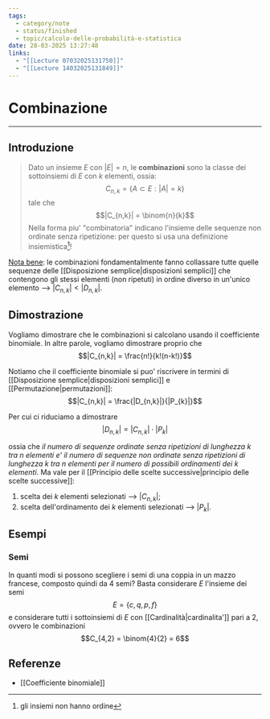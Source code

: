 ```yaml
---
tags:
  - category/note
  - status/finished
  - topic/calcolo-delle-probabilità-e-statistica
date: 28-03-2025 13:27:48
links:
  - "[[Lecture 07032025131750]]"
  - "[[Lecture 14032025131849]]"
---
```

# Combinazione
---
## Introduzione
> Dato un insieme $E$ con $|E| = n$, le **combinazioni** sono la classe dei sottoinsiemi di $E$ con $k$ elementi, ossia:
> $$C_{n,k} = \{A \subset E : |A| = k\}$$
> tale che
> $$|C_{n,k}| = \binom{n}{k}$$
> Nella forma piu' "combinatoria" indicano l'insieme delle sequenze non ordinate senza ripetizione: per questo si usa una definizione insiemistica[^1]!

<u>Nota bene</u>: le combinazioni fondamentalmente fanno collassare tutte quelle sequenze delle [[Disposizione semplice|disposizioni semplici]] che contengono gli stessi elementi (non ripetuti) in ordine diverso in un'unico elemento --> $|C_{n,k}| < |D_{n,k}|$.

## Dimostrazione
Vogliamo dimostrare che le combinazioni si calcolano usando il coefficiente binomiale. In altre parole, vogliamo dimostrare proprio che
$$|C_{n,k}| = \frac{n!}{k!(n-k!)}$$

Notiamo che il coefficiente binomiale si puo' riscrivere in termini di [[Disposizione semplice|disposizioni semplici]] e [[Permutazione|permutazioni]]:
$$|C_{n,k}| = \frac{|D_{n,k}|}{|P_{k}|}$$

Per cui ci riduciamo a dimostrare
$$|D_{n,k}| = |C_{n,k}| \cdot |P_{k}|$$

ossia che _il numero di sequenze ordinate senza ripetizioni di lunghezza $k$ tra $n$ elementi e' il numero di sequenze non ordinate senza ripetizioni di lunghezza $k$ tra $n$ elementi per il numero di possibili ordinamenti dei $k$ elementi_. Ma vale per il [[Principio delle scelte successive|principio delle scelte successive]]:
1. scelta dei $k$ elementi selezionati --> $|C_{n,k}|$;
2. scelta dell'ordinamento dei $k$ elementi selezionati --> $|P_{k}|$.

## Esempi
### Semi
In quanti modi si possono scegliere i semi di una coppia in un mazzo francese, composto quindi da 4 semi? Basta considerare $E$ l'insieme dei semi
$$E = \{c, q, p, f\}$$
e considerare tutti i sottoinsiemi di $E$ con [[Cardinalità|cardinalita']] pari a 2, ovvero le combinazioni
$$C_{4,2} = \binom{4}{2} = 6$$

## Referenze
- [[Coefficiente binomiale]]

[^1]: gli insiemi non hanno ordine
